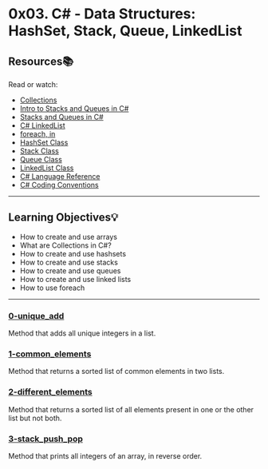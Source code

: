 # 0x03. C# - Data Structures: HashSet, Stack, Queue, LinkedList

## Resources:books:
Read or watch:
* [Collections](https://docs.microsoft.com/en-us/dotnet/csharp/programming-guide/concepts/collections)
* [Intro to Stacks and Queues in C#](https://www.youtube.com/watch?v=DYQKPcADytc)
* [Stacks and Queues in C#](https://www.youtube.com/watch?v=tW75yz3X_M4)
* [C# LinkedList](https://www.dotnetperls.com/linkedlist)
* [foreach, in](https://docs.microsoft.com/en-us/dotnet/csharp/language-reference/keywords/foreach-in)
* [HashSet Class](https://docs.microsoft.com/en-us/dotnet/api/system.collections.generic.hashset-1?redirectedfrom=MSDN&view=netframework-4.7.2)
* [Stack Class](https://docs.microsoft.com/en-us/dotnet/api/system.collections.generic.stack-1?redirectedfrom=MSDN&view=netframework-4.7.2)
* [Queue Class](https://docs.microsoft.com/en-us/dotnet/api/system.collections.generic.queue-1?redirectedfrom=MSDN&view=netframework-4.7.2)
* [LinkedList Class](https://docs.microsoft.com/en-us/dotnet/api/system.collections.generic.linkedlist-1?redirectedfrom=MSDN&view=netframework-4.7.2)
* [C# Language Reference](https://docs.microsoft.com/en-us/dotnet/csharp/language-reference/)
* [C# Coding Conventions](https://docs.microsoft.com/en-us/dotnet/csharp/programming-guide/inside-a-program/coding-conventions)

---
## Learning Objectives:bulb:
- How to create and use arrays
- What are Collections in C#?
- How to create and use hashsets
- How to create and use stacks
- How to create and use queues
- How to create and use linked lists
- How to use foreach

---
### [0-unique_add](./0-unique_add)
Method that adds all unique integers in a list.

### [1-common_elements](./1-common_elements)
Method that returns a sorted list of common elements in two lists.

### [2-different_elements](./2-different_elements)
Method that returns a sorted list of all elements present in one or the other list but not both.

### [3-stack_push_pop](./3-stack_push_pop)
Method that prints all integers of an array, in reverse order.

